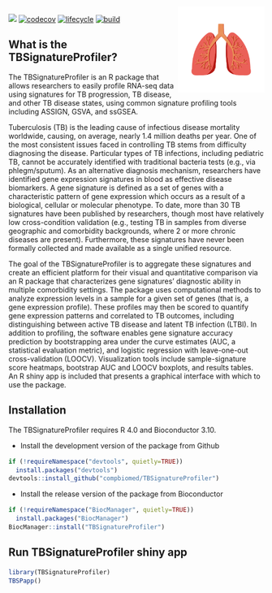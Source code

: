 <img src="https://github.com/compbiomed/TBSignatureProfiler-docs/blob/master/lungs1.png?raw=true" align="right" width="170" />

[![](https://img.shields.io/badge/bioconductor-3.11-3a6378.svg)](http://www.bioconductor.org/packages/release/bioc/html/TBSignatureProfiler.html)
[![codecov](https://codecov.io/gh/compbiomed/TBSignatureProfiler/branch/master/graph/badge.svg)](https://codecov.io/gh/compbiomed/TBSignatureProfiler)
[![lifecycle](https://img.shields.io/badge/lifecycle-maturing-blue)](https://www.tidyverse.org/lifecycle/#maturing)
[![build](http://www.bioconductor.org/shields/build/release/bioc/TBSignatureProfiler.svg)](http://bioconductor.org/checkResults/release/bioc-LATEST/TBSignatureProfiler/)


## What is the TBSignatureProfiler?
The TBSignatureProfiler is an R package that allows researchers to easily profile RNA-seq data using signatures for TB progression, TB disease, and other TB disease states, using common signature profiling tools including ASSIGN, GSVA, and ssGSEA.

Tuberculosis (TB) is the leading cause of infectious disease mortality worldwide, causing, on average, nearly 1.4 million deaths per year. One of the most consistent issues faced in controlling TB stems from difficulty diagnosing the disease. Particular types of TB infections, including pediatric TB, cannot be accurately identified with traditional bacteria tests (e.g., via phlegm/sputum). As an alternative diagnosis mechanism, researchers have identified gene expression signatures in blood as effective disease biomarkers. A gene signature is defined as a set of genes with a characteristic pattern of gene expression which occurs as a result of a biological, cellular or molecular phenotype. To date, more than 30 TB signatures have been published by researchers, though most have relatively low cross-condition validation (e.g., testing TB in samples from diverse geographic and comorbidity backgrounds, where 2 or more chronic diseases are present). Furthermore, these signatures have never been formally collected and made available as a single unified resource.

The goal of the TBSignatureProfiler is to aggregate these signatures and create an efficient platform for their visual and quantitative comparison via an R package that characterizes gene signatures’ diagnostic ability in multiple comorbidity settings. The package uses computational methods to analyze expression levels in a sample for a given set of genes (that is, a gene expression profile). These profiles may then be scored to quantify gene expression patterns and correlated to TB outcomes, including distinguishing between active TB disease and latent TB infection (LTBI). In addition to profiling, the software enables gene signature accuracy prediction by bootstrapping area under the curve estimates (AUC, a statistical evaluation metric), and logistic regression with leave-one-out cross-validation (LOOCV). Visualization tools include sample-signature score heatmaps, bootstrap AUC and LOOCV boxplots, and results tables. An R shiny app is included that presents a graphical interface with which to use the package.

## Installation

The TBSignatureProfiler requires R 4.0 and Bioconductor 3.10.

* Install the development version of the package from Github 

``` r
if (!requireNamespace("devtools", quietly=TRUE))
  install.packages("devtools")
devtools::install_github("compbiomed/TBSignatureProfiler")
```

* Install the release version of the package from Bioconductor

``` r
if (!requireNamespace("BiocManager", quietly=TRUE))
  install.packages("BiocManager")
BiocManager::install("TBSignatureProfiler")

```
## Run TBSignatureProfiler shiny app

``` r
library(TBSignatureProfiler)
TBSPapp()
```
